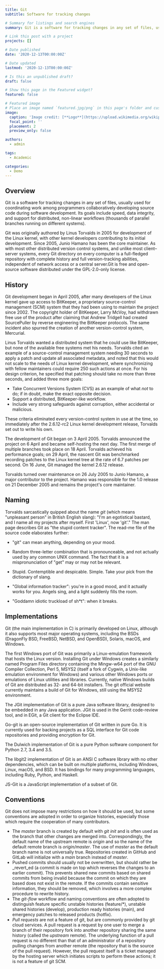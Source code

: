 ```yaml
---
title: Git
subtitle: Software for tracking changes

# Summary for listings and search engines
summary: Git is a software for tracking changes in any set of files, usually used for coordinating work among programmers collaboratively developing  source code during  software development.

# Link this post with a project
projects: []

# Date published
date: '2020-12-13T00:00:00Z'

# Date updated
lastmod: '2020-12-13T00:00:00Z'

# Is this an unpublished draft?
draft: false

# Show this page in the Featured widget?
featured: false

# Featured image
# Place an image named `featured.jpg/png` in this page's folder and customize its options here.
image:
  caption: 'Image credit: [**Logo**](https://upload.wikimedia.org/wikipedia/commons/thumb/e/e0/Git-logo.svg/300px-Git-logo.svg.png)'
  focal_point: ''
  placement: 2
  preview_only: false

authors:
  - admin

tags:
  - Academic

categories:
  - Demo
---
```



## Overview

Git is a software for tracking changes in any set of files, usually used for coordinating work among programmers collaboratively developing source code during software development. Its goals include speed, data integrity, and support for distributed, non-linear workflows (thousands of parallel branches running on different systems).

Git was originally authored by Linus Torvalds in 2005 for development of the Linux kernel, with other kernel developers contributing to its initial development. Since 2005, Junio Hamano has been the core maintainer. As with most other distributed version control systems, and unlike most client–server systems, every Git directory on every computer is a full-fledged repository with complete history and full version-tracking abilities, independent of network access or a central server.Git is free and open-source software distributed under the GPL-2.0-only license.

## History

Git development began in April 2005, after many developers of the Linux kernel gave up access to BitKeeper, a proprietary source-control management (SCM) system that they had been using to maintain the project since 2002. The copyright holder of BitKeeper, Larry McVoy, had withdrawn free use of the product after claiming that Andrew Tridgell had created SourcePuller by reverse engineering the BitKeeper protocols. The same incident also spurred the creation of another version-control system, Mercurial.

Linus Torvalds wanted a distributed system that he could use like BitKeeper, but none of the available free systems met his needs. Torvalds cited an example of a source-control management system needing 30 seconds to apply a patch and update all associated metadata, and noted that this would not scale to the needs of Linux kernel development, where synchronizing with fellow maintainers could require 250 such actions at once. For his design criterion, he specified that patching should take no more than three seconds, and added three more goals:

* Take Concurrent Versions System (CVS) as an example of what _not_ to do; if in doubt, make the exact opposite decision.
* Support a distributed, BitKeeper-like workflow.
* Include very strong safeguards against corruption, either accidental or malicious.

These criteria eliminated every version-control system in use at the time, so immediately after the 2.6.12-rc2 Linux kernel development release, Torvalds set out to write his own.

The development of Git began on 3 April 2005. Torvalds announced the project on 6 April and became self-hosting the next day. The first merge of multiple branches took place on 18 April. Torvalds achieved his performance goals; on 29 April, the nascent Git was benchmarked recording patches to the Linux kernel tree at the rate of 6.7 patches per second. On 16 June, Git managed the kernel 2.6.12 release.

Torvalds turned over maintenance on 26 July 2005 to Junio Hamano, a major contributor to the project. Hamano was responsible for the 1.0 release on 21 December 2005 and remains the project's core maintainer.

## Naming

Torvalds sarcastically quipped about the name _git_ (which means "unpleasant person" in British English slang): "I'm an egotistical bastard, and I name all my projects after myself. First 'Linux', now 'git'." The man page describes Git as "the stupid content tracker". The read-me file of the source code elaborates further:

 * "git" can mean anything, depending on your mood.

 * Random three-letter combination that is pronounceable, and not actually used by any common UNIX command. The fact that it is a mispronunciation of "get" may or may not be relevant.
 * Stupid. Contemptible and despicable. Simple. Take your pick from the dictionary of slang.
 * "Global information tracker": you're in a good mood, and it actually works for you. Angels sing, and a light suddenly fills the room.
 * "Goddamn idiotic truckload of sh*t": when it breaks.

## Implementations

Git (the main implementation in C) is primarily developed on Linux, although it also supports most major operating systems, including the BSDs (DragonFly BSD, FreeBSD, NetBSD, and OpenBSD), Solaris, macOS, and Windows.

The first Windows port of Git was primarily a Linux-emulation framework that hosts the Linux version. Installing Git under Windows creates a similarly named Program Files directory containing the Mingw-w64 port of the GNU Compiler Collection, Perl 5, MSYS2 (itself a fork of Cygwin, a Unix-like emulation environment for Windows) and various other Windows ports or emulations of Linux utilities and libraries. Currently, native Windows builds of Git are distributed as 32- and 64-bit installers. The git official website currently maintains a build of Git for Windows, still using the MSYS2 environment.

The JGit implementation of Git is a pure Java software library, designed to be embedded in any Java application. JGit is used in the Gerrit code-review tool, and in EGit, a Git client for the Eclipse IDE.

Go-git is an open-source implementation of Git written in pure Go. It is currently used for backing projects as a SQL interface for Git code repositories and providing encryption for Git.

The Dulwich implementation of Git is a pure Python software component for Python 2.7, 3.4 and 3.5.

The libgit2 implementation of Git is an ANSI C software library with no other dependencies, which can be built on multiple platforms, including Windows, Linux, macOS, and BSD. It has bindings for many programming languages, including Ruby, Python, and Haskell.

JS-Git is a JavaScript implementation of a subset of Git.

## Conventions

Git does not impose many restrictions on how it should be used, but some conventions are adopted in order to organize histories, especially those which require the cooperation of many contributors.

* The _master_ branch is created by default with _git init_  and is often used as the branch that other changes are merged into. Correspondingly, the default name of the upstream remote is _origin_ and so the name of the default remote branch is _origin/master_. The use of _master_ as the default branch name is not universally true. Repositories created in GitHub and GitLab will initialize with a _main_ branch instead of _master_. 
* Pushed commits should usually not be overwritten, but should rather be _revert_ed (a commit is made on top which reverses the changes to an earlier commit). This prevents shared new commits based on shared commits from being invalid because the commit on which they are based does not exist in the remote. If the commits contain sensitive information, they should be removed, which involves a more complex procedure to rewrite history.
* The _git-flow_ workflow and naming conventions are often adopted to distinguish feature specific unstable histories (feature/*), unstable shared histories (develop), production ready histories (main), and emergency patches to released products (hotfix).
* _Pull requests_ are not a feature of git, but are commonly provided by git cloud services. A pull request is a request by one user to merge a branch of their repository fork into another repository sharing the same history (called the _upstream_ remote). The underlying function of a pull request is no different than that of an administrator of a repository pulling changes from another remote (the repository that is the source of the pull request). However, the pull request itself is a ticket managed by the hosting server which initiates scripts to perform these actions; it is not a feature of git SCM.

